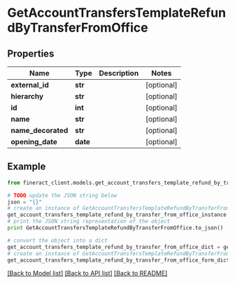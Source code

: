 # GetAccountTransfersTemplateRefundByTransferFromOffice


## Properties

Name | Type | Description | Notes
------------ | ------------- | ------------- | -------------
**external_id** | **str** |  | [optional] 
**hierarchy** | **str** |  | [optional] 
**id** | **int** |  | [optional] 
**name** | **str** |  | [optional] 
**name_decorated** | **str** |  | [optional] 
**opening_date** | **date** |  | [optional] 

## Example

```python
from fineract_client.models.get_account_transfers_template_refund_by_transfer_from_office import GetAccountTransfersTemplateRefundByTransferFromOffice

# TODO update the JSON string below
json = "{}"
# create an instance of GetAccountTransfersTemplateRefundByTransferFromOffice from a JSON string
get_account_transfers_template_refund_by_transfer_from_office_instance = GetAccountTransfersTemplateRefundByTransferFromOffice.from_json(json)
# print the JSON string representation of the object
print GetAccountTransfersTemplateRefundByTransferFromOffice.to_json()

# convert the object into a dict
get_account_transfers_template_refund_by_transfer_from_office_dict = get_account_transfers_template_refund_by_transfer_from_office_instance.to_dict()
# create an instance of GetAccountTransfersTemplateRefundByTransferFromOffice from a dict
get_account_transfers_template_refund_by_transfer_from_office_form_dict = get_account_transfers_template_refund_by_transfer_from_office.from_dict(get_account_transfers_template_refund_by_transfer_from_office_dict)
```
[[Back to Model list]](../README.md#documentation-for-models) [[Back to API list]](../README.md#documentation-for-api-endpoints) [[Back to README]](../README.md)


